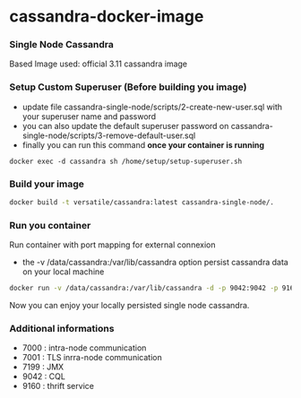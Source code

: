 # cassandra-docker-image

### Single Node Cassandra

Based Image used: official 3.11 cassandra image 

### Setup Custom Superuser (Before building you image)
* update file cassandra-single-node/scripts/2-create-new-user.sql with your superuser name and password
* you can also update the default superuser password on cassandra-single-node/scripts/3-remove-default-user.sql
* finally you can run this command **once your container is running**
```
docker exec -d cassandra sh /home/setup/setup-superuser.sh
```

### Build your image

```bash
docker build -t versatile/cassandra:latest cassandra-single-node/.
```

### Run you container
Run container with port mapping for external connexion
* the -v /data/cassandra:/var/lib/cassandra option persist cassandra data on your local machine

```bash
docker run -v /data/cassandra:/var/lib/cassandra -d -p 9042:9042 -p 9160:9160 --name cassandra versatile/cassandra
```

Now you can enjoy your locally persisted single node cassandra.

### Additional informations

- 7000 : intra-node communication
- 7001 : TLS inrra-node communication
- 7199 : JMX
- 9042 : CQL
- 9160 : thrift service


